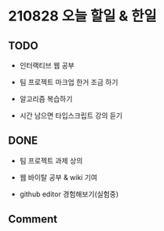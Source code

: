 # 210828 오늘 할일 & 한일

## TODO


- 인터랙티브 웹 공부

- 팀 프로젝트 마크업 한거 조금 하기

- 알고리즘 복습하기

- 시간 남으면 타입스크립트 강의 듣기

## DONE

- 팀 프로젝트 과제 상의

- 웹 바이탈 공부 & wiki 기여

- github editor 경험해보기(실험중)

## Comment
